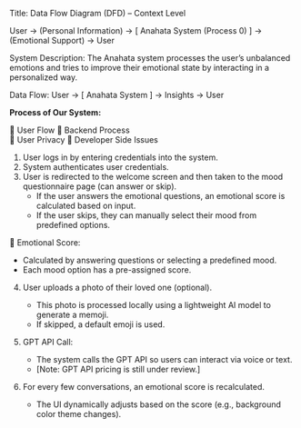 Title: Data Flow Diagram (DFD) – Context Level

User → (Personal Information) → [ Anahata System (Process 0) ] → (Emotional Support) → User

System Description:
The Anahata system processes the user’s unbalanced emotions and tries to improve their emotional state by interacting in a personalized way.

Data Flow:
User → [ Anahata System ] → Insights → User



**Process of Our System:**

🔹 User Flow          🔹 Backend Process  
🔸 User Privacy      🔴 Developer Side Issues

1. User logs in by entering credentials into the system.
2. System authenticates user credentials.
3. User is redirected to the welcome screen and then taken to the mood questionnaire page (can answer or skip).
   - If the user answers the emotional questions, an emotional score is calculated based on input.
   - If the user skips, they can manually select their mood from predefined options.

📌 Emotional Score:
- Calculated by answering questions or selecting a predefined mood.
- Each mood option has a pre-assigned score.
  
4. User uploads a photo of their loved one (optional).
   - This photo is processed locally using a lightweight AI model to generate a memoji.
   - If skipped, a default emoji is used.

5. GPT API Call:
   - The system calls the GPT API so users can interact via voice or text.
   - [Note: GPT API pricing is still under review.]

6. For every few conversations, an emotional score is recalculated.
   - The UI dynamically adjusts based on the score (e.g., background color theme changes).

